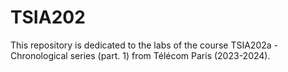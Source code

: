# TSIA202
This repository is dedicated to the labs of the course TSIA202a - Chronological series (part. 1) from Télécom Paris (2023-2024).

